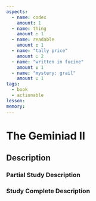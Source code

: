 ```yaml
---
aspects: 
  - name: codex
    amount: 1
  - name: thing
    amount : 1
  - name: readable
    amount : 1
  - name: "tally price"
    amount : 2
  - name: "written in fucine"
    amount : 1
  - name: "mystery: grail"
    amount : 1
tags:
  - book
  - actionable
lesson: 
memory: 
---
```


# The Geminiad II

## Description

### Partial Study Description

### Study Complete Description

